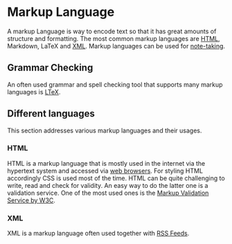 # Markup Language

A markup Language is way to encode text so that it has great amounts of structure and formatting.
The most common markup languages are [HTML](#html), Markdown, LaTeX and [XML](#xml).
Markup languages can be used for [note-taking](/wiki/note-taking.md).

## Grammar Checking

An often used grammar and spell checking tool that supports many markup languages is
[LTeX](/wiki/ltex.md).

## Different languages

This section addresses various markup languages and their usages.

### HTML

HTML is a markup language that is mostly used in the internet via the hypertext system and accessed
via [web browsers](/wiki/web_browser.md).
For styling HTML accordingly CSS is used most of the time.
HTML can be quite challenging to write, read and check for validity.
An easy way to do the latter one is a validation service.
One of the most used ones is the
[Markup Validation Service by W3C](https://validator.w3.org/#validate_by_input).

### XML

XML is a markup language often used together with [RSS Feeds](/wiki/rss.md).
